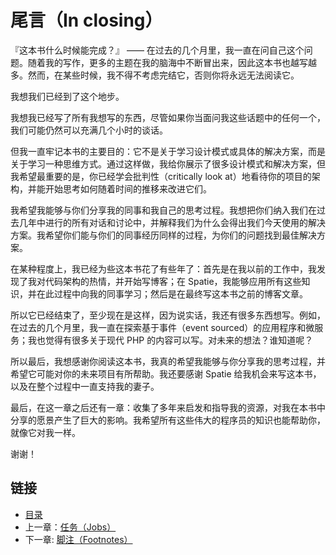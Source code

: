 # 尾言（In closing）

『这本书什么时候能完成？』 —— 在过去的几个月里，我一直在问自己这个问题。随着我的写作，更多的主题在我的脑海中不断冒出来，因此这本书也越写越多。然而，在某些时候，我不得不考虑完结它，否则你将永远无法阅读它。

我想我们已经到了这个地步。

我想我已经写了所有我想写的东西，尽管如果你当面问我这些话题中的任何一个，我们可能仍然可以充满几个小时的谈话。

但我一直牢记本书的主要目的：它不是关于学习设计模式或具体的解决方案，而是关于学习一种思维方式。通过这样做，我给你展示了很多设计模式和解决方案，但我希望最重要的是，你已经学会批判性（critically look at）地看待你的项目的架构，并能开始思考如何随着时间的推移来改进它们。

我希望我能够与你们分享我的同事和我自己的思考过程。我想把你们纳入我们在过去几年中进行的所有对话和讨论中，并解释我们为什么会得出我们今天使用的解决方案。我希望你们能与你们的同事经历同样的过程，为你们的问题找到最佳解决方案。

在某种程度上，我已经为些这本书花了有些年了：首先是在我以前的工作中，我发现了我对代码架构的热情，并开始写博客；在 Spatie，我能够应用所有这些知识，并在此过程中向我的同事学习；然后是在最终写这本书之前的博客文章。

所以它已经结束了，至少现在是这样，因为说实话，我还有很多东西想写。例如，在过去的几个月里，我一直在探索基于事件（event sourced）的应用程序和微服务；我也觉得有很多关于现代 PHP 的内容可以写。对未来的想法？谁知道呢？

所以最后，我想感谢你阅读这本书，我真的希望我能够与你分享我的思考过程，并希望它可能对你的未来项目有所帮助。我还要感谢 Spatie 给我机会来写这本书，以及在整个过程中一直支持我的妻子。

最后，在这一章之后还有一章：收集了多年来启发和指导我的资源，对我在本书中分享的愿景产生了巨大的影响。我希望所有这些伟大的程序员的知识也能帮助你，就像它对我一样。

谢谢！

## 链接

- [目录](../README.md)
- 上一章：[任务（Jobs）](0x12.md)
- 下一章: [脚注（Footnotes）](footnotes.md)
